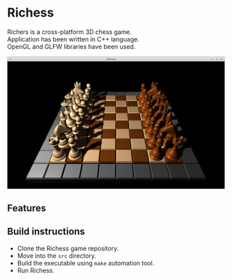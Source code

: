 # Richess
Richers is a cross-platform 3D chess game.<br />
Application has been written in C++ language.<br />
OpenGL and GLFW libraries have been used.<br />

![Screenshot](docs/images/screenshot.png)

## Features

## Build instructions

* Clone the Richess game repository.
* Move into the `src` directory.
* Build the executable using `make` automation tool.
* Run Richess.
